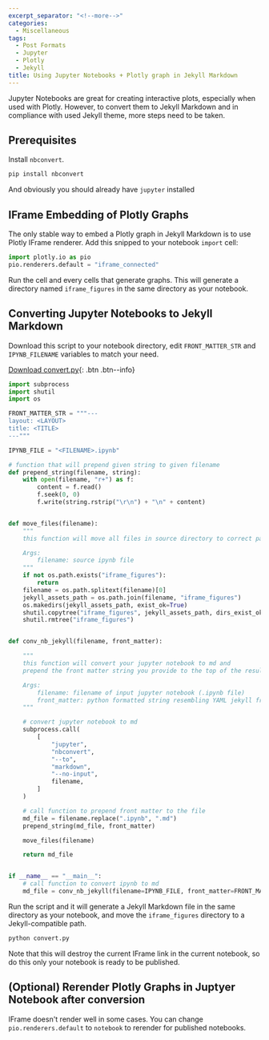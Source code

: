 ```yaml
---
excerpt_separator: "<!--more-->"
categories:
  - Miscellaneous
tags:
  - Post Formats
  - Jupyter
  - Plotly
  - Jekyll
title: Using Jupyter Notebooks + Plotly graph in Jekyll Markdown
---
```


Jupyter Notebooks are great for creating interactive plots, especially when used with Plotly. However, to convert them to Jekyll Markdown and in compliance with used Jekyll theme, more steps need to be taken.

## Prerequisites

Install `nbconvert`.

```sh
pip install nbconvert
```

And obviously you should already have `jupyter` installed

## IFrame Embedding of Plotly Graphs

The only stable way to embed a Plotly graph in Jekyll Markdown is to use Plotly IFrame renderer. Add this snipped to your notebook `import` cell:

```python
import plotly.io as pio
pio.renderers.default = "iframe_connected"
```

Run the cell and every cells that generate graphs. This will generate a directory named `iframe_figures` in the same directory as your notebook.

## Converting Jupyter Notebooks to Jekyll Markdown

Download this script to your notebook directory, edit `FRONT_MATTER_STR` and `IPYNB_FILENAME` variables to match your need.

<!-- <embed src="/_posts/misc/convert.py" type="application/pdf" width="100%" height="100%" hidden="true"/> -->
[Download convert.py](/includes/convert.py){: .btn .btn--info}

```python
import subprocess
import shutil
import os

FRONT_MATTER_STR = """---
layout: <LAYOUT>
title: <TITLE>
---"""

IPYNB_FILE = "<FILENAME>.ipynb"

# function that will prepend given string to given filename
def prepend_string(filename, string):
    with open(filename, "r+") as f:
        content = f.read()
        f.seek(0, 0)
        f.write(string.rstrip("\r\n") + "\n" + content)


def move_files(filename):
    """
    this function will move all files in source directory to correct path for jekyll

    Args:
        filename: source ipynb file
    """
    if not os.path.exists("iframe_figures"):
        return
    filename = os.path.splitext(filename)[0]
    jekyll_assets_path = os.path.join(filename, "iframe_figures")
    os.makedirs(jekyll_assets_path, exist_ok=True)
    shutil.copytree("iframe_figures", jekyll_assets_path, dirs_exist_ok=True)
    shutil.rmtree("iframe_figures")


def conv_nb_jekyll(filename, front_matter):

    """
    this function will convert your jupyter notebook to md and
    prepend the front matter string you provide to the top of the resulting md file

    Args:
        filename: filename of input jupyter notebook (.ipynb file)
        front_matter: python formatted string resembling YAML jekyll front matter
    """

    # convert jupyter notebook to md
    subprocess.call(
        [
            "jupyter",
            "nbconvert",
            "--to",
            "markdown",
            "--no-input",
            filename,
        ]
    )

    # call function to prepend front matter to the file
    md_file = filename.replace(".ipynb", ".md")
    prepend_string(md_file, front_matter)

    move_files(filename)

    return md_file


if __name__ == "__main__":
    # call function to convert ipynb to md
    md_file = conv_nb_jekyll(filename=IPYNB_FILE, front_matter=FRONT_MATTER_STR)
```

Run the script and it will generate a Jekyll Markdown file in the same directory as your notebook, and move the `iframe_figures` directory to a Jekyll-compatible path.

```bash
python convert.py
```

Note that this will destroy the current IFrame link in the current notebook, so do this only your notebook is ready to be published.

## (Optional) Rerender Plotly Graphs in Juptyer Notebook after conversion

IFrame doesn't render well in some cases. You can change `pio.renderers.default` to `notebook` to rerender for published notebooks.
